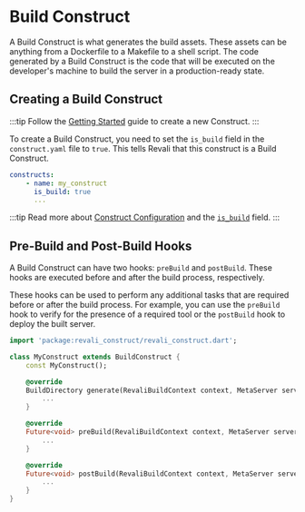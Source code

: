 # Build Construct

A Build Construct is what generates the build assets. These assets can be anything from a Dockerfile to a Makefile to a shell script. The code generated by a Build Construct is the code that will be executed on the developer's machine to build the server in a production-ready state.

## Creating a Build Construct

:::tip
Follow the [Getting Started][getting-started] guide to create a new Construct.
:::

To create a Build Construct, you need to set the `is_build` field in the `construct.yaml` file to `true`. This tells Revali that this construct is a Build Construct.

```yaml
constructs:
    - name: my_construct
      is_build: true
      ...
```

:::tip
Read more about [Construct Configuration][construct-config] and the [`is_build`][construct-config-is-build] field.
:::

## Pre-Build and Post-Build Hooks

A Build Construct can have two hooks: `preBuild` and `postBuild`. These hooks are executed before and after the build process, respectively.

These hooks can be used to perform any additional tasks that are required before or after the build process. For example, you can use the `preBuild` hook to verify for the presence of a required tool or the `postBuild` hook to deploy the built server.

```dart
import 'package:revali_construct/revali_construct.dart';

class MyConstruct extends BuildConstruct {
    const MyConstruct();

    @override
    BuildDirectory generate(RevaliBuildContext context, MetaServer server) {
        ...
    }

    @override
    Future<void> preBuild(RevaliBuildContext context, MetaServer server) async {
        ...
    }

    @override
    Future<void> postBuild(RevaliBuildContext context, MetaServer server) async {
        ...
    }
}
```

[getting-started]: ../getting-started/0-create-package.md
[construct-config]: ../getting-started/3-construct-config.md
[construct-config-is-build]: ../getting-started/3-construct-config.md#is_build
